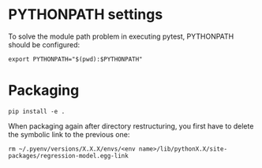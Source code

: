 # PYTHONPATH settings
To solve the module path problem in executing pytest,
PYTHONPATH should be configured:
```
export PYTHONPATH="$(pwd):$PYTHONPATH"
```

# Packaging
```
pip install -e .
```

When packaging again after directory restructuring, 
you first have to delete the symbolic link to the previous one:
```
rm ~/.pyenv/versions/X.X.X/envs/<env name>/lib/pythonX.X/site-packages/regression-model.egg-link
```